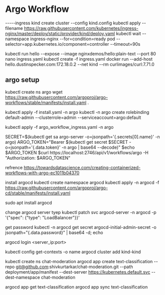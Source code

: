 # Argo Workflow
-----ingress
kind create cluster --config kind.config
kubectl apply --filename https://raw.githubusercontent.com/kubernetes/ingress-nginx/master/deploy/static/provider/kind/deploy.yaml
kubectl wait --namespace ingress-nginx   --for=condition=ready pod   --selector=app.kubernetes.io/component=controller   --timeout=90s

kubectl run hello   --expose   --image nginxdemos/hello:plain-text   --port 80
nano ingress.yaml
kubectl create -f ingress.yaml 
docker run   --add-host hello.dustinspecker.com:172.18.0.2   --net kind   --rm   curlimages/curl:7.71.0


## argo setup
kubectl create ns argo
wget https://raw.githubusercontent.com/argoproj/argo-workflows/stable/manifests/install.yaml .

kubectl apply -f install.yaml -n argo
kubectl -n argo create rolebinding default-admin --clusterrole=admin --serviceaccount=argo:default


kubectl apply -f argo_workflow_ingress.yaml -n argo



SECRET=$(kubectl get sa argo-server -o=jsonpath='{.secrets[0].name}' -n argo) 
ARGO_TOKEN="Bearer $(kubectl get secret $SECRET -o=jsonpath='{.data.token}' -n argo | base64 --decode)"
$echo $ARGO_TOKEN
$curl https://localhost:2746/api/v1/workflows/argo -H "Authorization: $ARGO_TOKEN"

refrence
https://towardsdatascience.com/creating-containerized-workflows-with-argo-ec1011b04370

install argocd
kubectl create namespace argocd
kubectl apply -n argocd -f https://raw.githubusercontent.com/argoproj/argo-cd/stable/manifests/install.yaml

sudo apt install argocd

change argocd server tyep
kubectl patch svc argocd-server -n argocd -p '{"spec": {"type": "LoadBalancer"}}'

get password 
kubectl -n argocd get secret argocd-initial-admin-secret -o jsonpath="{.data.password}" | base64 -d; echo

argocd login <server_ip:port>

kubectl config get-contexts -o name
argocd cluster add kind-kind

kubectl create ns chat-moderation
argocd app create text-classification --repo git@github.com:shivkurtarkar/chat-moderation.git --path deployment/app/manifest  --dest-server https://kubernetes.default.svc --dest-namespace chat-moderation

argocd app get text-classification
argocd app sync text-classification